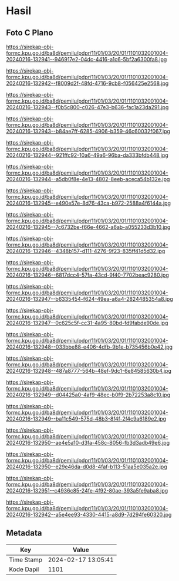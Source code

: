 # Hasil

## Foto C Plano

https://sirekap-obj-formc.kpu.go.id/ba8d/pemilu/pdpr/11/01/03/20/01/1101032001004-20240216-132941--946917e2-04dc-4416-a1c6-5bf2a6300fa8.jpg

https://sirekap-obj-formc.kpu.go.id/ba8d/pemilu/pdpr/11/01/03/20/01/1101032001004-20240216-132942--f8009d2f-48fd-4716-9cb8-f056425e2568.jpg

https://sirekap-obj-formc.kpu.go.id/ba8d/pemilu/pdpr/11/01/03/20/01/1101032001004-20240216-132943--f0b5c800-c026-47e3-b636-fac1a23da291.jpg

https://sirekap-obj-formc.kpu.go.id/ba8d/pemilu/pdpr/11/01/03/20/01/1101032001004-20240216-132943--b84ae7ff-6285-4906-b359-46c60032f067.jpg

https://sirekap-obj-formc.kpu.go.id/ba8d/pemilu/pdpr/11/01/03/20/01/1101032001004-20240216-132944--921ffc92-10a6-49a6-96ba-da333bfdb448.jpg

https://sirekap-obj-formc.kpu.go.id/ba8d/pemilu/pdpr/11/01/03/20/01/1101032001004-20240216-132944--a5db0f8e-4e13-4802-8eeb-aceca54b132e.jpg

https://sirekap-obj-formc.kpu.go.id/ba8d/pemilu/pdpr/11/01/03/20/01/1101032001004-20240216-132945--e490e57e-8d76-43ca-b972-2588a4f6144a.jpg

https://sirekap-obj-formc.kpu.go.id/ba8d/pemilu/pdpr/11/01/03/20/01/1101032001004-20240216-132945--7c6732be-f66e-4662-a6ab-a055233d3b10.jpg

https://sirekap-obj-formc.kpu.go.id/ba8d/pemilu/pdpr/11/01/03/20/01/1101032001004-20240216-132946--4348b157-d111-4276-9f23-835ff41d5d32.jpg

https://sirekap-obj-formc.kpu.go.id/ba8d/pemilu/pdpr/11/01/03/20/01/1101032001004-20240216-132946--6817dcc4-57fa-43cd-9f40-7702beac9280.jpg

https://sirekap-obj-formc.kpu.go.id/ba8d/pemilu/pdpr/11/01/03/20/01/1101032001004-20240216-132947--b6335454-f624-49ea-a6a4-2824485354a8.jpg

https://sirekap-obj-formc.kpu.go.id/ba8d/pemilu/pdpr/11/01/03/20/01/1101032001004-20240216-132947--0c625c5f-cc31-4a95-80bd-fd9fabde90de.jpg

https://sirekap-obj-formc.kpu.go.id/ba8d/pemilu/pdpr/11/01/03/20/01/1101032001004-20240216-132948--033bbe88-e406-4dfb-9b1e-b735456b0e42.jpg

https://sirekap-obj-formc.kpu.go.id/ba8d/pemilu/pdpr/11/01/03/20/01/1101032001004-20240216-132948--487a8777-564b-48ef-9dc1-6e84585630b4.jpg

https://sirekap-obj-formc.kpu.go.id/ba8d/pemilu/pdpr/11/01/03/20/01/1101032001004-20240216-132949--d04425a0-4af9-48ec-b0f9-2b72253a8c10.jpg

https://sirekap-obj-formc.kpu.go.id/ba8d/pemilu/pdpr/11/01/03/20/01/1101032001004-20240216-132949--ba11c549-575d-48b3-8f4f-2f4c9a6189e2.jpg

https://sirekap-obj-formc.kpu.go.id/ba8d/pemilu/pdpr/11/01/03/20/01/1101032001004-20240216-132950--ae4e5a10-d3fa-458c-8056-fb3d3adb49e6.jpg

https://sirekap-obj-formc.kpu.go.id/ba8d/pemilu/pdpr/11/01/03/20/01/1101032001004-20240216-132950--e29e46da-d0d8-4faf-b113-51aa5e035a2e.jpg

https://sirekap-obj-formc.kpu.go.id/ba8d/pemilu/pdpr/11/01/03/20/01/1101032001004-20240216-132951--c4936c85-24fe-4f92-80ae-393a5fe9aba8.jpg

https://sirekap-obj-formc.kpu.go.id/ba8d/pemilu/pdpr/11/01/03/20/01/1101032001004-20240216-132942--a5e4ee93-4330-4415-a8d9-7d294fe60320.jpg


## Metadata

| Key        | Value               |
| ---------- | ------------------- |
| Time Stamp | 2024-02-17 13:05:41 |
| Kode Dapil | 1101                |



